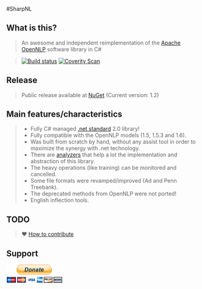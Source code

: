 #SharpNL

## What is this?

> An awesome and independent reimplementation of the [Apache OpenNLP] software library in C#

> [![Build status](https://ci.appveyor.com/api/projects/status/r11n96yn48jpt6v4/branch/development?svg=true)](https://ci.appveyor.com/project/knuppe/sharpnl/branch/development)
> [![Coverity Scan](https://scan.coverity.com/projects/5813/badge.svg)](https://scan.coverity.com/projects/5813) 

## Release

> Public release available at [NuGet] \(Current version: 1.2)

## Main features/characteristics

> - Fully C# managed [.net standard](https://github.com/dotnet/standard) 2.0 library!
> - Fully compatible with the OpenNLP models (1.5, 1.5.3 and 1.6).
> - Was built from scratch by hand, without any assist tool in order to maximize the synergy with .net technology.
> - There are [analyzers](https://github.com/knuppe/SharpNL/wiki/Analyzers) that help a lot the implementation and abstraction of this library.  
> - The heavy operations (like training) can be monitored and cancelled.
> - Some file formats were revamped/improved (Ad and Penn Treebank).
> - The deprecated methods from OpenNLP were not ported!
> - English inflection tools.

## TODO

> :heart: [How to contribute](contributing.md)

## Support

[![donate](resources/donate.gif)](https://www.paypal.com/cgi-bin/webscr?cmd=_s-xclick&hosted_button_id=7SWNPAPJNSARC)

[NuGet]: https://www.nuget.org/packages/Knuppe.SharpNL/
[Apache OpenNLP]: http://opennlp.apache.org